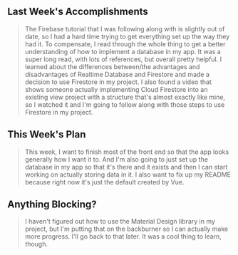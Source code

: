 ## Last Week's Accomplishments

> The Firebase tutorial that I was following along with is slightly out of date, so I had a hard time trying to get everything set up the way they had it. To compensate, I read through the whole thing to get a better understanding of how to implement a database in my app. It was a super long read, with lots of references, but overall pretty helpful. I learned about the differences between/the advantages and disadvantages of Realtime Database and Firestore and made a decision to use Firestore in my project. I also found a video that shows someone actually implementing Cloud Firestore into an existing view project with a structure that's almost exactly like mine, so I watched it and I'm going to follow along with those steps to use Firestore in my project.


## This Week's Plan

> This week, I want to finish most of the front end so that the app looks generally how I want it to. And I'm also going to just set up the database in my app so that it's there and it exists and then I can start working on actually storing data in it. I also want to fix up my README because right now it's just the default created by Vue.

## Anything Blocking?

> I haven't figured out how to use the Material Design library in my project, but I'm putting that on the backburner so I can actually make more progress. I'll go back to that later. It was a cool thing to learn, though.